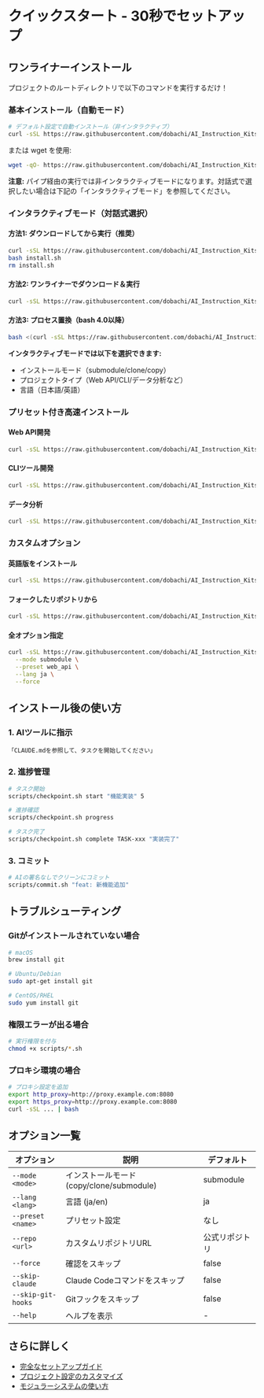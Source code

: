 # クイックスタート - 30秒でセットアップ

## ワンライナーインストール

プロジェクトのルートディレクトリで以下のコマンドを実行するだけ！

### 基本インストール（自動モード）
```bash
# デフォルト設定で自動インストール（非インタラクティブ）
curl -sSL https://raw.githubusercontent.com/dobachi/AI_Instruction_Kits/main/scripts/install.sh | bash
```

または wget を使用:
```bash
wget -qO- https://raw.githubusercontent.com/dobachi/AI_Instruction_Kits/main/scripts/install.sh | bash
```

**注意:** パイプ経由の実行では非インタラクティブモードになります。対話式で選択したい場合は下記の「インタラクティブモード」を参照してください。

### インタラクティブモード（対話式選択）

#### 方法1: ダウンロードしてから実行（推奨）
```bash
curl -sSL https://raw.githubusercontent.com/dobachi/AI_Instruction_Kits/main/scripts/install.sh -o install.sh
bash install.sh
rm install.sh
```

#### 方法2: ワンライナーでダウンロード＆実行
```bash
curl -sSL https://raw.githubusercontent.com/dobachi/AI_Instruction_Kits/main/scripts/install.sh -o /tmp/install.sh && bash /tmp/install.sh && rm /tmp/install.sh
```

#### 方法3: プロセス置換（bash 4.0以降）
```bash
bash <(curl -sSL https://raw.githubusercontent.com/dobachi/AI_Instruction_Kits/main/scripts/install.sh)
```

**インタラクティブモードでは以下を選択できます:**
- インストールモード（submodule/clone/copy）
- プロジェクトタイプ（Web API/CLI/データ分析など）
- 言語（日本語/英語）

### プリセット付き高速インストール

#### Web API開発
```bash
curl -sSL https://raw.githubusercontent.com/dobachi/AI_Instruction_Kits/main/scripts/install.sh | bash -s -- --preset web_api --force
```

#### CLIツール開発
```bash
curl -sSL https://raw.githubusercontent.com/dobachi/AI_Instruction_Kits/main/scripts/install.sh | bash -s -- --preset cli_tool --force
```

#### データ分析
```bash
curl -sSL https://raw.githubusercontent.com/dobachi/AI_Instruction_Kits/main/scripts/install.sh | bash -s -- --preset data_analyst --force
```

### カスタムオプション

#### 英語版をインストール
```bash
curl -sSL https://raw.githubusercontent.com/dobachi/AI_Instruction_Kits/main/scripts/install.sh | bash -s -- --lang en
```

#### フォークしたリポジトリから
```bash
curl -sSL https://raw.githubusercontent.com/dobachi/AI_Instruction_Kits/main/scripts/install.sh | bash -s -- --repo https://github.com/yourname/fork.git
```

#### 全オプション指定
```bash
curl -sSL https://raw.githubusercontent.com/dobachi/AI_Instruction_Kits/main/scripts/install.sh | bash -s -- \
  --mode submodule \
  --preset web_api \
  --lang ja \
  --force
```

## インストール後の使い方

### 1. AIツールに指示
```
「CLAUDE.mdを参照して、タスクを開始してください」
```

### 2. 進捗管理
```bash
# タスク開始
scripts/checkpoint.sh start "機能実装" 5

# 進捗確認
scripts/checkpoint.sh progress

# タスク完了
scripts/checkpoint.sh complete TASK-xxx "実装完了"
```

### 3. コミット
```bash
# AIの署名なしでクリーンにコミット
scripts/commit.sh "feat: 新機能追加"
```

## トラブルシューティング

### Gitがインストールされていない場合
```bash
# macOS
brew install git

# Ubuntu/Debian
sudo apt-get install git

# CentOS/RHEL
sudo yum install git
```

### 権限エラーが出る場合
```bash
# 実行権限を付与
chmod +x scripts/*.sh
```

### プロキシ環境の場合
```bash
# プロキシ設定を追加
export http_proxy=http://proxy.example.com:8080
export https_proxy=http://proxy.example.com:8080
curl -sSL ... | bash
```

## オプション一覧

| オプション | 説明 | デフォルト |
|-----------|------|------------|
| `--mode <mode>` | インストールモード (copy/clone/submodule) | submodule |
| `--lang <lang>` | 言語 (ja/en) | ja |
| `--preset <name>` | プリセット設定 | なし |
| `--repo <url>` | カスタムリポジトリURL | 公式リポジトリ |
| `--force` | 確認をスキップ | false |
| `--skip-claude` | Claude Codeコマンドをスキップ | false |
| `--skip-git-hooks` | Gitフックをスキップ | false |
| `--help` | ヘルプを表示 | - |

## さらに詳しく

- [完全なセットアップガイド](../README.md)
- [プロジェクト設定のカスタマイズ](./PROJECT_CUSTOMIZATION.md)
- [モジュラーシステムの使い方](./MODULAR_SYSTEM.md)